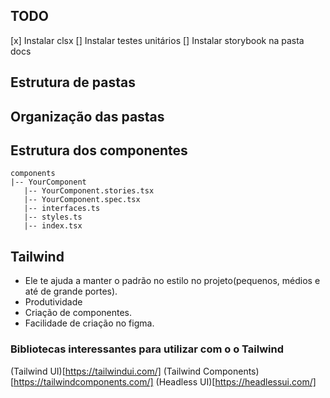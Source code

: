 ## TODO
[x] Instalar clsx
[] Instalar testes unitários
[] Instalar storybook na pasta docs

## Estrutura de pastas


## Organização das pastas


## Estrutura dos componentes
```
components
|-- YourComponent
   |-- YourComponent.stories.tsx
   |-- YourComponent.spec.tsx
   |-- interfaces.ts
   |-- styles.ts
   |-- index.tsx
```

## Tailwind
- Ele te ajuda a manter o padrão no estilo no projeto(pequenos, médios e até de grande portes).
- Produtividade
- Criação de componentes.
- Facilidade de criação no figma.

### Bibliotecas interessantes para utilizar com o o Tailwind
(Tailwind UI)[https://tailwindui.com/]
(Tailwind Components)[https://tailwindcomponents.com/]
(Headless UI)[https://headlessui.com/]
